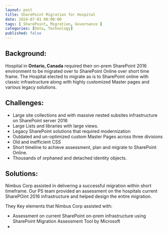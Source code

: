 ```yaml
---
layout: post
title: SharePoint Migration for Hospital
date: 2024-07-01 00:00:00
tags: [ SharePoint, Migration, Governance ]
categories: [Data, Technology]
published: false
---
```


## Background:
Hospital in **Ontario, Canada** required their on-prem SharePoint 2016 environment to be migrated over to SharePoint Online over short time frame. The Hospital elected to migrate as is to SharePoint online with classic infrastructure along with highly customized Master pages and various legacy solutions. 

## Challenges:
- Large site collections and with massive nested subsites infrastructure on SharePoint server 2016
- Large Lists and libraries with large views.
- Legacy SharePoint solutions that required modernization
- Outdated and un-optimized custom Master Pages across three divisions
- Old and inefficient CSS
- Short timeline to achieve assessment, plan and migrate to SharePoint Online.
- Thousands of orphaned and detached identity objects.

## Solutions:
Nimbus Corp assisted in delivering a successful migration within short timeframe. Our PS team provided an assessment on the hospitals current SharePOint 2016 infrastructure and helped design the entire migration. 

They Key elements that Nimbus Corp assisted with:
- Assessment on current SharePoint on-prem infrastructure using SharePoint Migration Assessment Tool by Microsoft
- 

